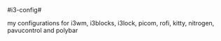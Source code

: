 #i3-config#


my configurations for i3wm, i3blocks, i3lock,  picom, rofi, kitty, nitrogen, pavucontrol and polybar

